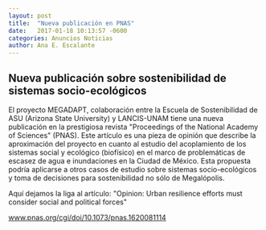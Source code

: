 ```yaml
---
layout: post
title:  "Nueva publicación en PNAS"
date:   2017-01-18 10:13:57 -0600
categories: Anuncios Noticias
author: Ana E. Escalante
---
```

## Nueva publicación sobre sostenibilidad de sistemas socio-ecológicos

El proyecto MEGADAPT, colaboración entre la Escuela de Sostenibilidad de ASU (Arizona State University) y LANCIS-UNAM tiene una nueva publicación en la prestigiosa revista "Proceedings of the National Academy of Sciences" (PNAS). Este artículo es una pieza de opinión que describe la aproximación del proyecto en cuanto al estudio del acoplamiento de los sistemas social y ecológico (biofísico) en el marco de problemáticas de escasez de agua e inundaciones en la Ciudad de México. Esta propuesta podría aplicarse a otros casos de estudio sobre sistemas socio-ecológicos y toma de decisiones para sostenibilidad no sólo de Megalópolis. 

Aquí dejamos la liga al artículo: "Opinion: Urban resilience efforts must consider social and political forces"

www.pnas.org/cgi/doi/10.1073/pnas.1620081114



